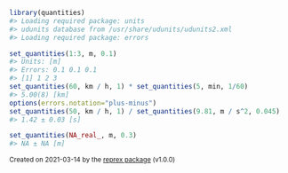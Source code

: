 ``` r
library(quantities)
#> Loading required package: units
#> udunits database from /usr/share/udunits/udunits2.xml
#> Loading required package: errors

set_quantities(1:3, m, 0.1)
#> Units: [m]
#> Errors: 0.1 0.1 0.1
#> [1] 1 2 3
set_quantities(60, km / h, 1) * set_quantities(5, min, 1/60)
#> 5.00(8) [km]
options(errors.notation="plus-minus")
set_quantities(50, km / h, 1) / set_quantities(9.81, m / s^2, 0.045)
#> 1.42 ± 0.03 [s]

set_quantities(NA_real_, m, 0.3)
#> NA ± NA [m]
```

<sup>Created on 2021-03-14 by the [reprex package](https://reprex.tidyverse.org) (v1.0.0)</sup>
